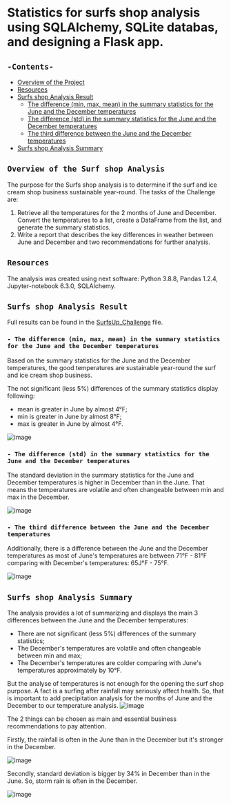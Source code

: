 # Statistics for surfs shop analysis using SQLAlchemy, SQLite databas, and designing a Flask app.

## `-Contents-`	
	
- [Overview of the Project](#overview-of-the-Surf-shop-Analysis)	
- [Resources](#resources)	
- [Surfs shop Analysis Result](#surfs-shop-Analysis-Result)	
  - [The difference (min, max, mean) in the summary statistics for the June and the December temperatures](#The-difference-(min,-max,-mean)-in-the-summary-statistics-for-the-June-and-the-December-temperatures)	
  - [The difference (std) in the summary statistics for the June and the December temperatures](#The-difference-(std)-in-the-summary-statistics-for-the-June-and-the-December-temperatures)
  - [The third difference between the June and the December temperatures](#The-third-difference-between-the-June-and-the-December-temperatures)		 
- [Surfs shop Analysis Summary](#surfs-shop-Analysis-Summary)	
## `Overview of the Surf shop Analysis`	
	
The purpose for the Surfs shop analysis is to determine if the surf and ice cream shop business sustainable year-round. 
The tasks of the Challenge are:
1. Retrieve all the temperatures for the 2 months of June and December. Convert the temperatures to a list, create a DataFrame from the list, and generate the summary statistics.
2. Write a report that describes the key differences in weather between June and December and two recommendations for further analysis.
## `Resources`	

The analysis was created using next software: Python 3.8.8, Pandas 1.2.4, Jupyter-notebook 6.3.0, SQLAlchemy.	
## `Surfs shop Analysis Result`	

Full results can be found in the [SurfsUp_Challenge](./SurfsUp_Challenge.ipynb) file.	
### `- The difference (min, max, mean) in the summary statistics for the June and the December temperatures`	

Based on the summary statistics for the June and the December temperatures, the good temperatures are sustainable year-round the surf and ice cream shop business.
 
The not significant (less 5%) differences of the summary statistics display following:
  - mean is greater in June by almost 4&deg;F;
  - min is greater in June by almost 8&deg;F;
  - max is greater in June by almost 4&deg;F.
 
![image](https://user-images.githubusercontent.com/68247343/131253547-df4d7aed-b19a-4e32-b3fe-70bd88a41fef.png)

### `- The difference (std) in the summary statistics for the June and the December temperatures`

The standard deviation in the summary statistics for the June and December temperatures is higher in December than in the June. That means the temperatures are volatile and often changeable between min and max in the December.
  
![image](https://user-images.githubusercontent.com/68247343/131253223-a60f1634-b958-4e98-9376-d85b06966a7d.png)

### `- The third difference between the June and the December temperatures`	

Additionally, there is a difference between the June and the December temperatures as most of June's temperatures are between 71&deg;F - 81&deg;F comparing with December's temperatures: 65J&deg;F - 75&deg;F.

![image](https://user-images.githubusercontent.com/68247343/131253246-fbcbd114-205c-4d6c-9f2c-003c43ed4d1d.png)

## `Surfs shop Analysis Summary`	

The analysis provides a lot of summarizing and displays the main 3 differences between the June and the December temperatures:
- There are not significant (less 5%) differences of the summary statistics;
- The December's temperatures are volatile and often changeable between min and max;
- The December's temperatures are colder comparing with June's temperatures approximately by 10&deg;F.

But the analyse of temperatures is not enough for the opening the surf shop purpose. 
A fact is a surfing after rainfall may seriously affect health. So, that is important to add precipitation analysis for the months of June and the December to our temperature analysis.
![image](https://user-images.githubusercontent.com/68247343/131253414-637b8021-531a-4a94-bbec-9118ad16ad47.png)

The 2 things can be chosen as main and essential business recommendations to pay attention.

Firstly, the rainfall is often in the June than in the December but it's stronger in the December. 

![image](https://user-images.githubusercontent.com/68247343/131253257-8d77547a-eb0b-48e1-a37d-e3a25463f8f5.png)

Secondly, standard deviation is bigger by 34% in December than in the June. So, storm rain is often in the December.

![image](https://user-images.githubusercontent.com/68247343/131253290-c6119c99-c4a4-4357-99dd-bdf8e81a98a7.png)
